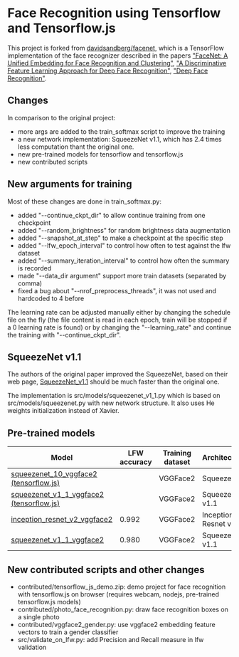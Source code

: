 # Face Recognition using Tensorflow and Tensorflow.js

This project is forked from [davidsandberg/facenet](https://github.com/davidsandberg/facenet), which is a TensorFlow implementation of the face recognizer described in the papers
["FaceNet: A Unified Embedding for Face Recognition and Clustering"](http://arxiv.org/abs/1503.03832), ["A Discriminative Feature Learning Approach for Deep Face Recognition"](http://ydwen.github.io/papers/WenECCV16.pdf), ["Deep Face Recognition"](http://www.robots.ox.ac.uk/~vgg/publications/2015/Parkhi15/parkhi15.pdf).

## Changes

In comparison to the original project:
* more args are added to the train_softmax script to improve the training
* a new network implementation: SqueezeNet v1.1, which has 2.4 times less computation thant the original one.
* new pre-trained models for tensorflow and tensorflow.js
* new contributed scripts

## New arguments for training

Most of these changes are done in train_softmax.py:
* added "--continue_ckpt_dir" to allow continue training from one checkpoint
* added "--random_brightness" for random brightness data augmentation
* added "--snapshot_at_step" to make a checkpoint at the specific step
* added "--lfw_epoch_interval" to control how often to test against the lfw dataset
* added "--summary_iteration_interval" to control how often the summary is recorded
* made "--data_dir argument" support more train datasets (separated by comma)
* fixed a bug about "--nrof_preprocess_threads", it was not used and hardcoded to 4 before

The learning rate can be adjusted manually either by changing the schedule file on the fly (the file content is read in each epoch, train will be stopped if a 0 learning rate is found) or by changing the "--learning_rate" and continue the training with "--continue_ckpt_dir".


## SqueezeNet v1.1
The authors of the original paper improved the SqueezeNet, based on their web page, [SqueezeNet_v1.1](https://github.com/DeepScale/SqueezeNet/tree/master/SqueezeNet_v1.1) should be much faster than the original one.

The implementation is src/models/squeezenet_v1_1.py which is based on src/models/squeezenet.py with new network structure. It also uses He weights initialization instead of Xavier. 


## Pre-trained models
| Model           | LFW accuracy | Training dataset | Architecture |
|-----------------|--------------|------------------|-------------|
| [squeezenet_10_vggface2 (tensorflow.js)](https://github.com/helloyide/facenet/tree/master/deeplearningjs/dumped/squeezenet_10_vggface2) |         | VGGFace2    | SqueezeNet |
| [squeezenet_v1_1_vggface2 (tensorflow.js)](https://github.com/helloyide/facenet/tree/master/deeplearningjs/dumped/squeezenet_v1_1_vggface2) |         | VGGFace2    | SqueezeNet v1.1 |
| [inception_resnet_v2_vggface2](https://drive.google.com/file/d/1GG_b0-wokxp-26ZfNA_-FUOtKLgsVJ7d/view?usp=sharing) | 0.992        | VGGFace2      | Inception Resnet v2 |
| [squeezenet_v1_1_vggface2](https://drive.google.com/file/d/1GG_b0-wokxp-26ZfNA_-FUOtKLgsVJ7d/view?usp=sharing) | 0.980        | VGGFace2      | SqueezeNet v1.1 |


## New contributed scripts and other changes 
* contributed/tensorflow_js_demo.zip: demo project for face recognition with tensorflow.js on browser (requires webcam, nodejs, pre-trained tensorflow.js models)
* contributed/photo_face_recognition.py: draw face recognition boxes on a single photo
* contributed/vggface2_gender.py: use vggface2 embedding feature vectors to train a gender classifier
* src/validate_on_lfw.py: add Precision and Recall measure in lfw validation
